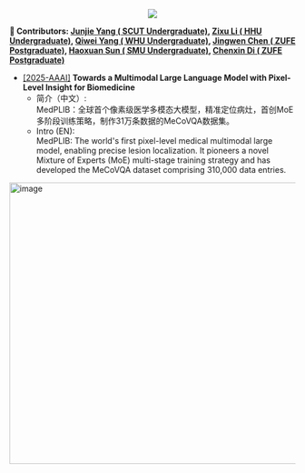 <div id = "top"></div>

<div align="center">
  
[![](https://capsule-render.vercel.app/api?type=waving&height=200&color=0:0F172A,65:4F46E5,100:22D3EE&text=paperlist%20for%20medical%20MLLM&fontSize=50)](#top)

</div>

**🦉 Contributors: [Junjie Yang ( SCUT Undergraduate)](https://github.com/yangjj007), [Zixu Li ( HHU Undergraduate)](https://github.com/lzx060506), [Qiwei Yang ( WHU Undergraduate)](https://github.com/Archie9201), [Jingwen Chen ( ZUFE Postgraduate)](https://github.com/Ednaqvq), [Haoxuan Sun ( SMU Undergraduate)](https://github.com/burningcotton), [Chenxin Di ( ZUFE Postgraduate)](https://github.com/D-cx777)**

- [[2025-AAAI]](https://arxiv.org/pdf/2412.09278v2) **Towards a Multimodal Large Language Model with Pixel-Level Insight for Biomedicine**
  - 简介（中文）:  
MedPLIB：全球首个像素级医学多模态大模型，精准定位病灶，首创MoE多阶段训练策略，制作31万条数据的MeCoVQA数据集。
  - Intro (EN):  
MedPLIB: The world's first pixel-level medical multimodal large model, enabling precise lesion localization. It pioneers a novel Mixture of Experts (MoE) multi-stage training strategy and has developed the MeCoVQA dataset comprising 310,000 data entries.

<img width="1245" height="495" alt="image" src="https://github.com/user-attachments/assets/0d73a726-2e61-4ebd-9641-2d0a81ad4606" />


